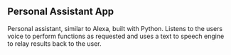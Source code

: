 ## Personal Assistant App

Personal assistant, similar to Alexa, built with Python. Listens to the users voice to perform functions as requested and uses a text to speech engine to relay results back to the user.
